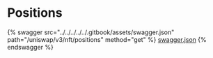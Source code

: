 # Positions

{% swagger src="../../../../../.gitbook/assets/swagger.json" path="/uniswap/v3/nft/positions" method="get" %}
[swagger.json](../../../../../.gitbook/assets/swagger.json)
{% endswagger %}
